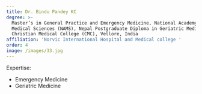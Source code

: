 ```yaml
---
title: Dr. Bindu Pandey KC
degree: >-
  Master’s in General Practice and Emergency Medicine, National Academy of
  Medical Sciences (NAMS), Nepal Postgraduate Diploma in Geriatric Medicine,
  Christian Medical College (CMC), Vellore, India
affiliation: 'Norvic International Hospital and Medical college '
order: 4
image: /images/33.jpg
---
```


Expertise:

* Emergency Medicine
* Geriatric Medicine


